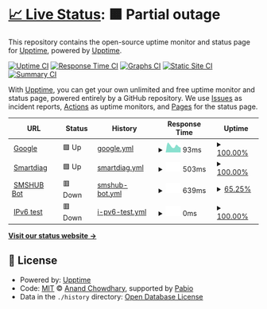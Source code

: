 # [📈 Live Status](https://upptime.github.io/upptime): <!--live status--> **🟧 Partial outage**

This repository contains the open-source uptime monitor and status page for [Upptime](https://upptime.js.org), powered by [Upptime](https://github.com/upptime/upptime).

[![Uptime CI](https://github.com/upptime/upptime/workflows/Uptime%20CI/badge.svg)](https://github.com/upptime/upptime/actions?query=workflow%3A%22Uptime+CI%22)
[![Response Time CI](https://github.com/upptime/upptime/workflows/Response%20Time%20CI/badge.svg)](https://github.com/upptime/upptime/actions?query=workflow%3A%22Response+Time+CI%22)
[![Graphs CI](https://github.com/upptime/upptime/workflows/Graphs%20CI/badge.svg)](https://github.com/upptime/upptime/actions?query=workflow%3A%22Graphs+CI%22)
[![Static Site CI](https://github.com/upptime/upptime/workflows/Static%20Site%20CI/badge.svg)](https://github.com/upptime/upptime/actions?query=workflow%3A%22Static+Site+CI%22)
[![Summary CI](https://github.com/upptime/upptime/workflows/Summary%20CI/badge.svg)](https://github.com/upptime/upptime/actions?query=workflow%3A%22Summary+CI%22)

With [Upptime](https://upptime.js.org), you can get your own unlimited and free uptime monitor and status page, powered entirely by a GitHub repository. We use [Issues](https://github.com/upptime/upptime/issues) as incident reports, [Actions](https://github.com/upptime/upptime/actions) as uptime monitors, and [Pages](https://upptime.github.io/upptime) for the status page.

<!--start: status pages-->
<!-- This summary is generated by Upptime (https://github.com/upptime/upptime) -->
<!-- Do not edit this manually, your changes will be overwritten -->
<!-- prettier-ignore -->
| URL | Status | History | Response Time | Uptime |
| --- | ------ | ------- | ------------- | ------ |
| <img alt="" src="https://icons.duckduckgo.com/ip3/www.google.com.ico" height="13"> [Google](https://www.google.com) | 🟩 Up | [google.yml](https://github.com/mysubcult/uptime/commits/HEAD/history/google.yml) | <details><summary><img alt="Response time graph" src="./graphs/google/response-time-week.png" height="20"> 93ms</summary><br><a href="https://upptime.github.io/upptime/history/google"><img alt="Response time 115" src="https://img.shields.io/endpoint?url=https%3A%2F%2Fraw.githubusercontent.com%2Fmysubcult%2Fuptime%2FHEAD%2Fapi%2Fgoogle%2Fresponse-time.json"></a><br><a href="https://upptime.github.io/upptime/history/google"><img alt="24-hour response time 95" src="https://img.shields.io/endpoint?url=https%3A%2F%2Fraw.githubusercontent.com%2Fmysubcult%2Fuptime%2FHEAD%2Fapi%2Fgoogle%2Fresponse-time-day.json"></a><br><a href="https://upptime.github.io/upptime/history/google"><img alt="7-day response time 93" src="https://img.shields.io/endpoint?url=https%3A%2F%2Fraw.githubusercontent.com%2Fmysubcult%2Fuptime%2FHEAD%2Fapi%2Fgoogle%2Fresponse-time-week.json"></a><br><a href="https://upptime.github.io/upptime/history/google"><img alt="30-day response time 127" src="https://img.shields.io/endpoint?url=https%3A%2F%2Fraw.githubusercontent.com%2Fmysubcult%2Fuptime%2FHEAD%2Fapi%2Fgoogle%2Fresponse-time-month.json"></a><br><a href="https://upptime.github.io/upptime/history/google"><img alt="1-year response time 115" src="https://img.shields.io/endpoint?url=https%3A%2F%2Fraw.githubusercontent.com%2Fmysubcult%2Fuptime%2FHEAD%2Fapi%2Fgoogle%2Fresponse-time-year.json"></a></details> | <details><summary><a href="https://upptime.github.io/upptime/history/google">100.00%</a></summary><a href="https://upptime.github.io/upptime/history/google"><img alt="All-time uptime 100.00%" src="https://img.shields.io/endpoint?url=https%3A%2F%2Fraw.githubusercontent.com%2Fmysubcult%2Fuptime%2FHEAD%2Fapi%2Fgoogle%2Fuptime.json"></a><br><a href="https://upptime.github.io/upptime/history/google"><img alt="24-hour uptime 100.00%" src="https://img.shields.io/endpoint?url=https%3A%2F%2Fraw.githubusercontent.com%2Fmysubcult%2Fuptime%2FHEAD%2Fapi%2Fgoogle%2Fuptime-day.json"></a><br><a href="https://upptime.github.io/upptime/history/google"><img alt="7-day uptime 100.00%" src="https://img.shields.io/endpoint?url=https%3A%2F%2Fraw.githubusercontent.com%2Fmysubcult%2Fuptime%2FHEAD%2Fapi%2Fgoogle%2Fuptime-week.json"></a><br><a href="https://upptime.github.io/upptime/history/google"><img alt="30-day uptime 100.00%" src="https://img.shields.io/endpoint?url=https%3A%2F%2Fraw.githubusercontent.com%2Fmysubcult%2Fuptime%2FHEAD%2Fapi%2Fgoogle%2Fuptime-month.json"></a><br><a href="https://upptime.github.io/upptime/history/google"><img alt="1-year uptime 100.00%" src="https://img.shields.io/endpoint?url=https%3A%2F%2Fraw.githubusercontent.com%2Fmysubcult%2Fuptime%2FHEAD%2Fapi%2Fgoogle%2Fuptime-year.json"></a></details>
| <img alt="" src="https://icons.duckduckgo.com/ip3/www.xn--80aajcuv3afm.xn--p1ai.ico" height="13"> [Smartdiag](https://www.смартдиаг.рф) | 🟩 Up | [smartdiag.yml](https://github.com/mysubcult/uptime/commits/HEAD/history/smartdiag.yml) | <details><summary><img alt="Response time graph" src="./graphs/smartdiag/response-time-week.png" height="20"> 503ms</summary><br><a href="https://upptime.github.io/upptime/history/smartdiag"><img alt="Response time 548" src="https://img.shields.io/endpoint?url=https%3A%2F%2Fraw.githubusercontent.com%2Fmysubcult%2Fuptime%2FHEAD%2Fapi%2Fsmartdiag%2Fresponse-time.json"></a><br><a href="https://upptime.github.io/upptime/history/smartdiag"><img alt="24-hour response time 436" src="https://img.shields.io/endpoint?url=https%3A%2F%2Fraw.githubusercontent.com%2Fmysubcult%2Fuptime%2FHEAD%2Fapi%2Fsmartdiag%2Fresponse-time-day.json"></a><br><a href="https://upptime.github.io/upptime/history/smartdiag"><img alt="7-day response time 503" src="https://img.shields.io/endpoint?url=https%3A%2F%2Fraw.githubusercontent.com%2Fmysubcult%2Fuptime%2FHEAD%2Fapi%2Fsmartdiag%2Fresponse-time-week.json"></a><br><a href="https://upptime.github.io/upptime/history/smartdiag"><img alt="30-day response time 516" src="https://img.shields.io/endpoint?url=https%3A%2F%2Fraw.githubusercontent.com%2Fmysubcult%2Fuptime%2FHEAD%2Fapi%2Fsmartdiag%2Fresponse-time-month.json"></a><br><a href="https://upptime.github.io/upptime/history/smartdiag"><img alt="1-year response time 548" src="https://img.shields.io/endpoint?url=https%3A%2F%2Fraw.githubusercontent.com%2Fmysubcult%2Fuptime%2FHEAD%2Fapi%2Fsmartdiag%2Fresponse-time-year.json"></a></details> | <details><summary><a href="https://upptime.github.io/upptime/history/smartdiag">100.00%</a></summary><a href="https://upptime.github.io/upptime/history/smartdiag"><img alt="All-time uptime 100.00%" src="https://img.shields.io/endpoint?url=https%3A%2F%2Fraw.githubusercontent.com%2Fmysubcult%2Fuptime%2FHEAD%2Fapi%2Fsmartdiag%2Fuptime.json"></a><br><a href="https://upptime.github.io/upptime/history/smartdiag"><img alt="24-hour uptime 100.00%" src="https://img.shields.io/endpoint?url=https%3A%2F%2Fraw.githubusercontent.com%2Fmysubcult%2Fuptime%2FHEAD%2Fapi%2Fsmartdiag%2Fuptime-day.json"></a><br><a href="https://upptime.github.io/upptime/history/smartdiag"><img alt="7-day uptime 100.00%" src="https://img.shields.io/endpoint?url=https%3A%2F%2Fraw.githubusercontent.com%2Fmysubcult%2Fuptime%2FHEAD%2Fapi%2Fsmartdiag%2Fuptime-week.json"></a><br><a href="https://upptime.github.io/upptime/history/smartdiag"><img alt="30-day uptime 100.00%" src="https://img.shields.io/endpoint?url=https%3A%2F%2Fraw.githubusercontent.com%2Fmysubcult%2Fuptime%2FHEAD%2Fapi%2Fsmartdiag%2Fuptime-month.json"></a><br><a href="https://upptime.github.io/upptime/history/smartdiag"><img alt="1-year uptime 100.00%" src="https://img.shields.io/endpoint?url=https%3A%2F%2Fraw.githubusercontent.com%2Fmysubcult%2Fuptime%2FHEAD%2Fapi%2Fsmartdiag%2Fuptime-year.json"></a></details>
| <img alt="" src="https://icons.duckduckgo.com/ip3/smshubapi.onrender.com.ico" height="13"> [SMSHUB Bot](https://smshubapi.onrender.com) | 🟥 Down | [smshub-bot.yml](https://github.com/mysubcult/uptime/commits/HEAD/history/smshub-bot.yml) | <details><summary><img alt="Response time graph" src="./graphs/smshub-bot/response-time-week.png" height="20"> 639ms</summary><br><a href="https://upptime.github.io/upptime/history/smshub-bot"><img alt="Response time 466" src="https://img.shields.io/endpoint?url=https%3A%2F%2Fraw.githubusercontent.com%2Fmysubcult%2Fuptime%2FHEAD%2Fapi%2Fsmshub-bot%2Fresponse-time.json"></a><br><a href="https://upptime.github.io/upptime/history/smshub-bot"><img alt="24-hour response time 1555" src="https://img.shields.io/endpoint?url=https%3A%2F%2Fraw.githubusercontent.com%2Fmysubcult%2Fuptime%2FHEAD%2Fapi%2Fsmshub-bot%2Fresponse-time-day.json"></a><br><a href="https://upptime.github.io/upptime/history/smshub-bot"><img alt="7-day response time 639" src="https://img.shields.io/endpoint?url=https%3A%2F%2Fraw.githubusercontent.com%2Fmysubcult%2Fuptime%2FHEAD%2Fapi%2Fsmshub-bot%2Fresponse-time-week.json"></a><br><a href="https://upptime.github.io/upptime/history/smshub-bot"><img alt="30-day response time 495" src="https://img.shields.io/endpoint?url=https%3A%2F%2Fraw.githubusercontent.com%2Fmysubcult%2Fuptime%2FHEAD%2Fapi%2Fsmshub-bot%2Fresponse-time-month.json"></a><br><a href="https://upptime.github.io/upptime/history/smshub-bot"><img alt="1-year response time 466" src="https://img.shields.io/endpoint?url=https%3A%2F%2Fraw.githubusercontent.com%2Fmysubcult%2Fuptime%2FHEAD%2Fapi%2Fsmshub-bot%2Fresponse-time-year.json"></a></details> | <details><summary><a href="https://upptime.github.io/upptime/history/smshub-bot">65.25%</a></summary><a href="https://upptime.github.io/upptime/history/smshub-bot"><img alt="All-time uptime 94.08%" src="https://img.shields.io/endpoint?url=https%3A%2F%2Fraw.githubusercontent.com%2Fmysubcult%2Fuptime%2FHEAD%2Fapi%2Fsmshub-bot%2Fuptime.json"></a><br><a href="https://upptime.github.io/upptime/history/smshub-bot"><img alt="24-hour uptime 76.76%" src="https://img.shields.io/endpoint?url=https%3A%2F%2Fraw.githubusercontent.com%2Fmysubcult%2Fuptime%2FHEAD%2Fapi%2Fsmshub-bot%2Fuptime-day.json"></a><br><a href="https://upptime.github.io/upptime/history/smshub-bot"><img alt="7-day uptime 65.25%" src="https://img.shields.io/endpoint?url=https%3A%2F%2Fraw.githubusercontent.com%2Fmysubcult%2Fuptime%2FHEAD%2Fapi%2Fsmshub-bot%2Fuptime-week.json"></a><br><a href="https://upptime.github.io/upptime/history/smshub-bot"><img alt="30-day uptime 88.76%" src="https://img.shields.io/endpoint?url=https%3A%2F%2Fraw.githubusercontent.com%2Fmysubcult%2Fuptime%2FHEAD%2Fapi%2Fsmshub-bot%2Fuptime-month.json"></a><br><a href="https://upptime.github.io/upptime/history/smshub-bot"><img alt="1-year uptime 94.08%" src="https://img.shields.io/endpoint?url=https%3A%2F%2Fraw.githubusercontent.com%2Fmysubcult%2Fuptime%2FHEAD%2Fapi%2Fsmshub-bot%2Fuptime-year.json"></a></details>
| <img alt="" src="https://icons.duckduckgo.com/ip3/null.ico" height="13"> [IPv6 test](forwardemail.net) | 🟥 Down | [i-pv6-test.yml](https://github.com/mysubcult/uptime/commits/HEAD/history/i-pv6-test.yml) | <details><summary><img alt="Response time graph" src="./graphs/i-pv6-test/response-time-week.png" height="20"> 0ms</summary><br><a href="https://upptime.github.io/upptime/history/i-pv6-test"><img alt="Response time 0" src="https://img.shields.io/endpoint?url=https%3A%2F%2Fraw.githubusercontent.com%2Fmysubcult%2Fuptime%2FHEAD%2Fapi%2Fi-pv6-test%2Fresponse-time.json"></a><br><a href="https://upptime.github.io/upptime/history/i-pv6-test"><img alt="24-hour response time 0" src="https://img.shields.io/endpoint?url=https%3A%2F%2Fraw.githubusercontent.com%2Fmysubcult%2Fuptime%2FHEAD%2Fapi%2Fi-pv6-test%2Fresponse-time-day.json"></a><br><a href="https://upptime.github.io/upptime/history/i-pv6-test"><img alt="7-day response time 0" src="https://img.shields.io/endpoint?url=https%3A%2F%2Fraw.githubusercontent.com%2Fmysubcult%2Fuptime%2FHEAD%2Fapi%2Fi-pv6-test%2Fresponse-time-week.json"></a><br><a href="https://upptime.github.io/upptime/history/i-pv6-test"><img alt="30-day response time 0" src="https://img.shields.io/endpoint?url=https%3A%2F%2Fraw.githubusercontent.com%2Fmysubcult%2Fuptime%2FHEAD%2Fapi%2Fi-pv6-test%2Fresponse-time-month.json"></a><br><a href="https://upptime.github.io/upptime/history/i-pv6-test"><img alt="1-year response time 0" src="https://img.shields.io/endpoint?url=https%3A%2F%2Fraw.githubusercontent.com%2Fmysubcult%2Fuptime%2FHEAD%2Fapi%2Fi-pv6-test%2Fresponse-time-year.json"></a></details> | <details><summary><a href="https://upptime.github.io/upptime/history/i-pv6-test">100.00%</a></summary><a href="https://upptime.github.io/upptime/history/i-pv6-test"><img alt="All-time uptime 100.00%" src="https://img.shields.io/endpoint?url=https%3A%2F%2Fraw.githubusercontent.com%2Fmysubcult%2Fuptime%2FHEAD%2Fapi%2Fi-pv6-test%2Fuptime.json"></a><br><a href="https://upptime.github.io/upptime/history/i-pv6-test"><img alt="24-hour uptime 100.00%" src="https://img.shields.io/endpoint?url=https%3A%2F%2Fraw.githubusercontent.com%2Fmysubcult%2Fuptime%2FHEAD%2Fapi%2Fi-pv6-test%2Fuptime-day.json"></a><br><a href="https://upptime.github.io/upptime/history/i-pv6-test"><img alt="7-day uptime 100.00%" src="https://img.shields.io/endpoint?url=https%3A%2F%2Fraw.githubusercontent.com%2Fmysubcult%2Fuptime%2FHEAD%2Fapi%2Fi-pv6-test%2Fuptime-week.json"></a><br><a href="https://upptime.github.io/upptime/history/i-pv6-test"><img alt="30-day uptime 100.00%" src="https://img.shields.io/endpoint?url=https%3A%2F%2Fraw.githubusercontent.com%2Fmysubcult%2Fuptime%2FHEAD%2Fapi%2Fi-pv6-test%2Fuptime-month.json"></a><br><a href="https://upptime.github.io/upptime/history/i-pv6-test"><img alt="1-year uptime 100.00%" src="https://img.shields.io/endpoint?url=https%3A%2F%2Fraw.githubusercontent.com%2Fmysubcult%2Fuptime%2FHEAD%2Fapi%2Fi-pv6-test%2Fuptime-year.json"></a></details>

<!--end: status pages-->

[**Visit our status website →**](https://upptime.github.io/upptime)

## 📄 License

- Powered by: [Upptime](https://github.com/upptime/upptime)
- Code: [MIT](./LICENSE) © [Anand Chowdhary](https://anandchowdhary.com), supported by [Pabio](https://pabio.com)
- Data in the `./history` directory: [Open Database License](https://opendatacommons.org/licenses/odbl/1-0/)
